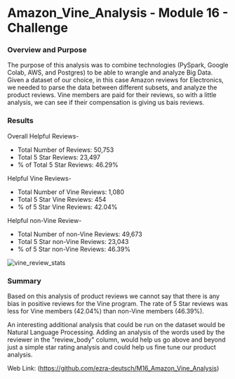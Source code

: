 # Amazon_Vine_Analysis - Module 16 - Challenge

### Overview and Purpose

The purpose of this analysis was to combine technologies (PySpark, Google Colab, AWS, and Postgres) to be able to wrangle and analyze Big Data. Given a dataset of our choice, in this case Amazon reviews for Electronics, we needed to parse the data between different subsets, and analyze the product reviews. Vine members are paid for their reviews, so with a little analysis, we can see if their compensation is giving us bais reviews.

### Results

Overall Helpful Reviews-
* Total Number of Reviews: 			50,753
* Total 5 Star Reviews:				23,497
* % of Total 5 Star Reviews:			46.29%

Helpful Vine Reviews-
* Total Number of Vine Reviews:			1,080
* Total 5 Star Vine Reviews:			454
* % of 5 Star Vine Reviews:			42.04%

Helpful non-Vine Review-
* Total Number of non-Vine Reviews:		49,673
* Total 5 Star non-Vine Reviews:		23,043
* % of 5 Star non-Vine Reviews:			46.39%

![vine_review_stats](https://user-images.githubusercontent.com/88510296/143687432-73633351-0f7e-4b32-8322-2e7ed1111143.png)



### Summary

Based on this analysis of product reviews we cannot say that there is any bias in positive reviews for the Vine program. The rate of 5 Star reviews was less for Vine members (42.04%) than non-Vine members (46.39%).

An interesting additional analysis that could be run on the dataset would be Natural Language Processing. Adding an analysis of the words used by the reviewer in the "review_body" column, would help us go above and beyond just a simple star rating analysis and could help us fine tune our product analysis. 

Web Link: (https://github.com/ezra-deutsch/M16_Amazon_Vine_Analysis)
